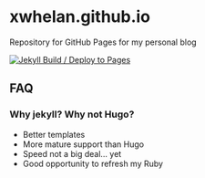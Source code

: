 # xwhelan.github.io

Repository for GitHub Pages for my personal blog

[![Jekyll Build / Deploy to Pages](https://github.com/xwhelan/xwhelan.github.io/actions/workflows/pages/pages-build-deployment/badge.svg)](https://github.com/xwhelan/xwhelan.github.io/actions/workflows/pages/pages-build-deployment)

## FAQ

### Why jekyll? Why not Hugo?

- Better templates
- More mature support than Hugo
- Speed not a big deal... yet
- Good opportunity to refresh my Ruby
